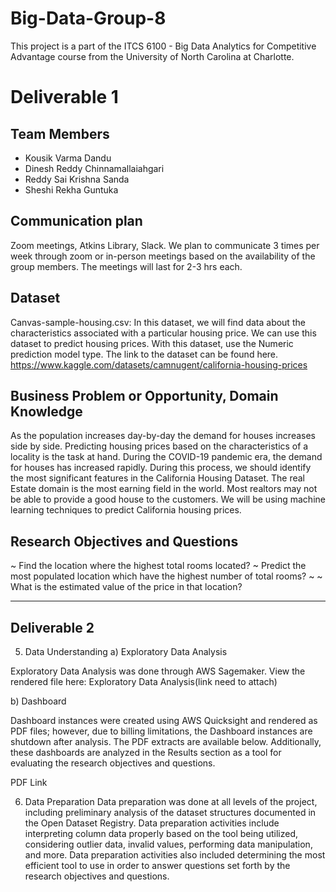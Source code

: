 # Big-Data-Group-8
This project is a part of the ITCS 6100 - Big Data Analytics for Competitive Advantage course from the University of North Carolina at Charlotte.
# Deliverable 1
## Team Members
* Kousik Varma Dandu
* Dinesh Reddy Chinnamallaiahgari
* Reddy Sai Krishna Sanda
* Sheshi Rekha Guntuka
## Communication plan
Zoom meetings, Atkins Library, Slack. 
We plan to communicate 3 times per week through zoom or in-person meetings based on the availability of the group members. The meetings will last for 2-3 hrs each. 
## Dataset
Canvas-sample-housing.csv: In this dataset, we will find data about the characteristics associated with a particular housing price. We can use this dataset to predict housing prices. With this dataset, use the Numeric prediction model type. The link to the dataset can be found here. https://www.kaggle.com/datasets/camnugent/california-housing-prices 
## Business Problem or Opportunity, Domain Knowledge 
As the population increases day-by-day the demand for houses increases side by side. Predicting housing prices based on the characteristics of a locality is the task at hand. During the COVID-19 pandemic era, the demand for houses has increased rapidly. During this process, we should identify the most significant features in the California Housing Dataset. The real Estate domain is the most earning field in the world. Most realtors may not be able to provide a good house to the customers. We will be using machine learning techniques to predict California housing prices.
## Research Objectives and Questions
~ Find the location where the highest total rooms located?                                                                                                             ~ Predict the most populated location which have the highest number of total rooms?                                                                                    ~                                                                                                                                                                      ~ What is the estimated value of the price in that location?

-------------------------------------------------------------------------------------------------------------------------------------------------------------------------

## Deliverable 2
5. Data Understanding
a) Exploratory Data Analysis

Exploratory Data Analysis was done through AWS Sagemaker. View the rendered file here: Exploratory Data Analysis(link need to attach)

b) Dashboard

Dashboard instances were created using AWS Quicksight and rendered as PDF files; however, due to billing limitations, the Dashboard instances are shutdown after analysis. The PDF extracts are available below. Additionally, these dashboards are analyzed in the Results section as a tool for evaluating the research objectives and questions.

PDF Link

6. Data Preparation
Data preparation was done at all levels of the project, including preliminary analysis of the dataset structures documented in the Open Dataset Registry. Data preparation activities include interpreting column data properly based on the tool being utilized, considering outlier data, invalid values, performing data manipulation, and more. Data preparation activities also included determining the most efficient tool to use in order to answer questions set forth by the research objectives and questions.
